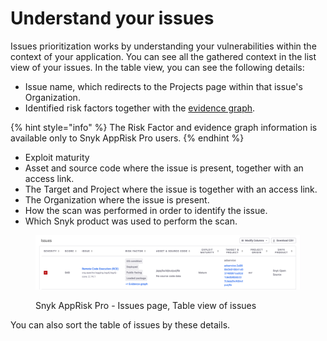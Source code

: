 # Understand your issues

Issues prioritization works by understanding your vulnerabilities within the context of your application. You can see all the gathered context in the list view of your issues. In the table view, you can see the following details:

* Issue name, which redirects to the Projects page within that issue's Organization.
* Identified risk factors together with the [evidence graph](evidence-graph.md).

{% hint style="info" %}
The Risk Factor and evidence graph information is available only to Snyk AppRisk Pro users.
{% endhint %}

* Exploit maturity
* Asset and source code where the issue is present, together with an access link.
* The Target and Project where the issue is together with an access link.
* The Organization where the issue is present.
* How the scan was performed in order to identify the issue.
* Which Snyk product was used to perform the scan.

<figure><img src="../../../.gitbook/assets/image (467).png" alt="Snyk AppRisk Pro - Issues page, Table view of issues"><figcaption><p>Snyk AppRisk Pro - Issues page, Table view of issues</p></figcaption></figure>

You can also sort the table of issues by these details.

